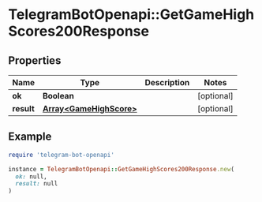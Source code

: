 # TelegramBotOpenapi::GetGameHighScores200Response

## Properties

| Name | Type | Description | Notes |
| ---- | ---- | ----------- | ----- |
| **ok** | **Boolean** |  | [optional] |
| **result** | [**Array&lt;GameHighScore&gt;**](GameHighScore.md) |  | [optional] |

## Example

```ruby
require 'telegram-bot-openapi'

instance = TelegramBotOpenapi::GetGameHighScores200Response.new(
  ok: null,
  result: null
)
```

